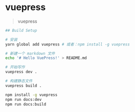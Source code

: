 # vuepress

> vuepress
``` bash
## Build Setup

# 安装
yarn global add vuepress # 或者：npm install -g vuepress

# 新建一个 markdown 文件
echo '# Hello VuePress!' > README.md

# 开始写作
vuepress dev .

# 构建静态文件
vuepress build .
```

``` bash
npm install -g vuepress
npm run docs:dev
npm run docs:build
```


